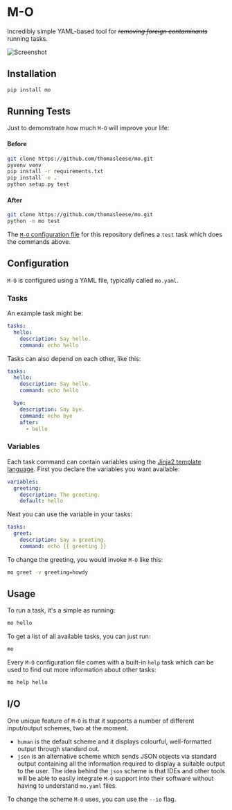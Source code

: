 # M-O

Incredibly simple YAML-based tool for *~~removing foreign contaminants~~* running tasks.

![Screenshot](https://github.com/thomasleese/mo/raw/master/assets/screenshot.png)

## Installation

```sh
pip install mo
```

## Running Tests

Just to demonstrate how much `M-O` will improve your life:

#### Before

```sh
git clone https://github.com/thomasleese/mo.git
pyvenv venv
pip install -r requirements.txt
pip install -e .
python setup.py test
```

#### After

```sh
git clone https://github.com/thomasleese/mo.git
python -m mo test
```

The [`M-O` configuration file](https://github.com/thomasleese/mo/blob/master/mo.yaml#L19) for this repository defines a `test` task which does the commands above.

## Configuration

`M-O` is configured using a YAML file, typically called `mo.yaml`.

### Tasks

An example task might be:

```yaml
tasks:
  hello:
    description: Say hello.
    command: echo hello    
```

Tasks can also depend on each other, like this:

```yaml
tasks:
  hello:
    description: Say hello.
    command: echo hello

  bye:
    description: Say bye.
    command: echo bye
    after:
      - hello
```

### Variables

Each task command can contain variables using the [Jinja2 template language](http://jinja.pocoo.org/docs/). First you declare the variables you want available:

```yaml
variables:
  greeting:
    description: The greeting.
    default: hello
```

Next you can use the variable in your tasks:

```yaml
tasks:
  greet:
    description: Say a greeting.
    command: echo {{ greeting }}
```

To change the greeting, you would invoke `M-O` like this:

```sh
mo greet -v greeting=howdy
```

## Usage

To run a task, it's a simple as running:

```sh
mo hello
```

To get a list of all available tasks, you can just run:

```sh
mo
```

Every `M-O` configuration file comes with a built-in `help` task which can be used to find out more information about other tasks:

```sh
mo help hello
```

## I/O

One unique feature of `M-O` is that it supports a number of different input/output schemes, two at the moment.

- `human` is the default scheme and it displays colourful, well-formatted output through standard out.
- `json` is an alternative scheme which sends JSON objects via standard output containing all the information required to display a suitable output to the user. The idea behind the `json` scheme is that IDEs and other tools will be able to easily integrate `M-O` support into their software without having to understand `mo.yaml` files.

To change the scheme `M-O` uses, you can use the `--io` flag.
